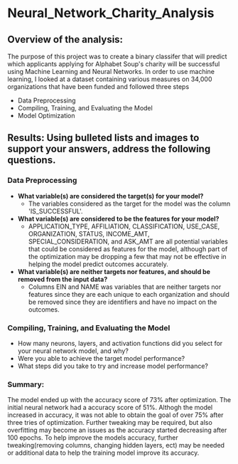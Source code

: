 # Neural_Network_Charity_Analysis

## Overview of the analysis:

The purpose of this project was to create a binary classifer that will predict which applicants applying for Alphabet Soup's charity will be successful using Machine Learning and Neural Networks. In order to use machine learning, I looked at a dataset containing various measures on 34,000 organizations that have been funded and followed three steps
* Data Preprocessing
* Compiling, Training, and Evaluating the Model
* Model Optimization

## Results: Using bulleted lists and images to support your answers, address the following questions.

### Data Preprocessing
* **What variable(s) are considered the target(s) for your model?**
  * The variables considered as the target for the model was the column 'IS_SUCCESSFUL'. 
* **What variable(s) are considered to be the features for your model?**
  * APPLICATION_TYPE, AFFILIATION, CLASSIFICATION, USE_CASE, ORGANIZATION, STATUS, INCOME_AMT, SPECIAL_CONSIDERATION, and ASK_AMT are all potential variables that could be considered as features for the model, although part of the optimization may be dropping a few that may not be effective in helping the model predict outcomes accurately. 
* **What variable(s) are neither targets nor features, and should be removed from the input data?**
  * Columns EIN and NAME was variables that are neither targets nor features since they are each unique to each organization and should be removed since they are identifiers and have no impact on the outcomes. 

### Compiling, Training, and Evaluating the Model
* How many neurons, layers, and activation functions did you select for your neural network model, and why?
* Were you able to achieve the target model performance?
* What steps did you take to try and increase model performance?


### Summary:
The model ended up with the accuracy score of 73% after optimization. The initial neural network had a accuracy score of 51%. Althogh the model increased in accuracy, it was not able to obtain the goal of over 75% after three tries of optimization.  Further tweaking may be required, but also overfitting may become an issues as the accuracy started decreasing after 100 epochs. To help improve the models accuracy, further tweaking(removing columns, changing hidden layers, ect) may be needed or additional data to help the training model improve its accuracy.

